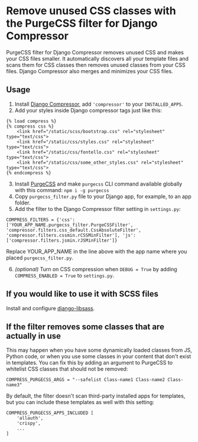 # Remove unused CSS classes with the PurgeCSS filter for Django Compressor
PurgeCSS filter for Django Compressor removes unused CSS and makes your CSS files smaller. It automatically discovers all your template files and scans them for CSS classes then removes unused classes from your CSS files. Django Compressor also merges and minimizes your CSS files.

## Usage

1. Install [Django Compressor](https://django-compressor.readthedocs.io/en/stable/quickstart.html#installation), add `'compressor'` to your `INSTALLED_APPS`.
2. Add your styles inside Django compressor tags just like this:
```
{% load compress %}
{% compress css %}
    <link href="/static/scss/bootstrap.css" rel="stylesheet" type="text/css">
    <link href="/static/css/styles.css" rel="stylesheet" type="text/css">
    <link href="/static/css/fontello.css" rel="stylesheet" type="text/css">
    <link href="/static/css/some_other_styles.css" rel="stylesheet" type="text/css">
{% endcompress %}
```
3. Install [PurgeCSS](https://purgecss.com/getting-started.html) and make `purgecss` CLI command available globally with this command: `npm i -g purgecss`
4. Copy `purgecss_filter.py` file to your Django app, for example, to an app folder.
5. Add the filter to the Django Compressor filter setting in `settings.py`:
```
COMPRESS_FILTERS = {'css': ['YOUR_APP_NAME.purgecss_filter.PurgeCSSFilter', 'compressor.filters.css_default.CssAbsoluteFilter', 'compressor.filters.cssmin.rCSSMinFilter'], 'js': ['compressor.filters.jsmin.rJSMinFilter']}
```
Replace YOUR_APP_NAME in the line above with the app name where you placed `purgecss_filter.py`.

6. *(optional)* Turn on CSS compression when `DEBUG = True` by adding `COMPRESS_ENABLED = True` to `settings.py`.

## If you would like to use it with SCSS files

Install and configure [django-libsass](https://github.com/torchbox/django-libsass).

## If the filter removes some classes that are actually in use

This may happen when you have some dynamically loaded classes from JS, Python code, or when you use some classes in your content that don't exist in templates. You can fix this by adding an argument to PurgeCSS to whitelist CSS classes that should not be removed:
```
COMPRESS_PURGECSS_ARGS = "--safelist Class-name1 Class-name2 Class-name3"
```
By default, the filter doesn't scan third-party installed apps for templates, but you can include these templates as well with this setting:
```
COMPRESS_PURGECSS_APPS_INCLUDED [
    'allauth',
    'crispy',
    ...
]
```
